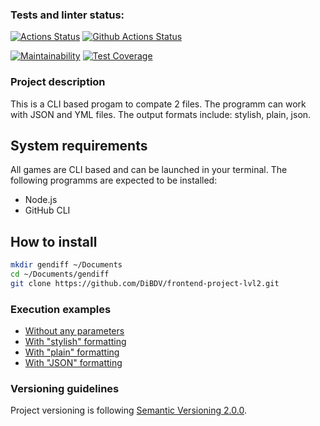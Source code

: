 ### Tests and linter status:
[![Actions Status](https://github.com/DiBDV/frontend-project-lvl2/workflows/hexlet-check/badge.svg)](https://github.com/DiBDV/frontend-project-lvl2/actions)
[![Github Actions Status](https://github.com/DiBDV/frontend-project-lvl2/actions/workflows/gendiff.yml/badge.svg)](https://github.com/DiBDV/frontend-project-lvl2/actions)

[![Maintainability](https://api.codeclimate.com/v1/badges/d8b1ec4edff2568563d1/maintainability)](https://codeclimate.com/github/DiBDV/frontend-project-lvl2/maintainability)
[![Test Coverage](https://api.codeclimate.com/v1/badges/d8b1ec4edff2568563d1/test_coverage)](https://codeclimate.com/github/DiBDV/frontend-project-lvl2/test_coverage)

### Project description
This is a CLI based progam to compate 2 files. The programm can work with JSON and YML files.
The output formats include: stylish, plain, json.

## System requirements

All games are CLI based and can be launched in your terminal. The following programms are expected to be installed:

- Node.js
- GitHub CLI

## How to install
```sh
mkdir gendiff ~/Documents
cd ~/Documents/gendiff
git clone https://github.com/DiBDV/frontend-project-lvl2.git
```

### Execution examples

- [Without any parameters](https://asciinema.org/a/ov0Vd3gkYxMtrE7tKdluziCO4)
- [With "stylish" formatting](https://asciinema.org/a/SuAKqSi9GCJBVJ8rbwSffsvRw)
- [With "plain" formatting](https://asciinema.org/a/zycMxWnq34ttzcp37xAqdCQ8G)
- [With "JSON" formatting](https://asciinema.org/a/70sB1TNDbd67YxNdSJuWU2DAM)

### Versioning guidelines

Project versioning is following [Semantic Versioning 2.0.0](https://semver.org/).
